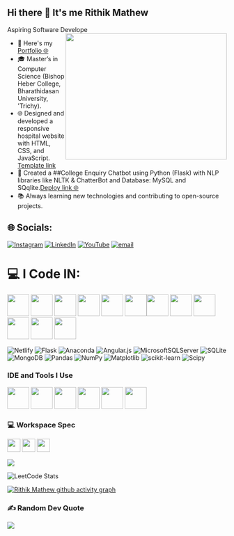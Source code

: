 ## Hi there 👋 It's me Rithik Mathew

Aspiring Software Develope 
<img align="right" width="370" height="290" src="https://i.pinimg.com/originals/47/f0/34/47f0342cec72b800463bf003eac1257e.gif">
- 🔭 Here's my [Portfolio 🌐](https://rithikmathew.web.app)                                                 
- 🎓 Master’s in Computer Science (Bishop Heber College, Bharathidasan University, 'Trichy).
- 🌐 Designed and developed a responsive hospital website with HTML, CSS, and JavaScript. [Template link](https://rithik-hosiptal-website-template.netlify.app/)
- 🤖 Created a ##College Enquiry Chatbot using Python (Flask) with NLP libraries like NLTK & ChatterBot and Database: MySQL and SQqlite.[Deploy link 🌐](https://rithik007.pythonanywhere.com/)
- 📚 Always learning new technologies and contributing to open-source projects.
## 🌐 Socials:
[![Instagram](https://img.shields.io/badge/Instagram-%23E4405F.svg?logo=Instagram&logoColor=white)](https://instagram.com/rithik_007_mathew) [![LinkedIn](https://img.shields.io/badge/LinkedIn-%230077B5.svg?logo=linkedin&logoColor=white)](https://linkedin.com/in/rithikmathew) [![YouTube](https://img.shields.io/badge/YouTube-%23FF0000.svg?logo=YouTube&logoColor=white)](https://youtube.com/@@RMeditZ) [![email](https://img.shields.io/badge/Email-D14836?logo=gmail&logoColor=white)](mailto:rithikmathew007@gmail.com) 

# 💻 I Code IN:
<img height="50" width="50" src="https://img.icons8.com/color/48/000000/python.png" /> <img height="50" width="50" src="https://img.icons8.com/color/48/000000/java-coffee-cup-logo.png" /> <img height="50" width="50" src="https://img.icons8.com/color/48/000000/html-5.png" /> <img height="50" width="50" src="https://img.icons8.com/color/48/000000/css3.png" /> <img height="50" width="50" src="https://img.icons8.com/color/48/000000/bootstrap.png" /> <img height="50" width="50" src="https://img.icons8.com/color/48/000000/javascript.png"/><img height="50" width="50" src="https://img.icons8.com/color/48/000000/tensorflow.png"/> <img height="50" width="50" src="https://img.icons8.com/color/48/000000/react-native.png"/> <img height="50" width="50" src="https://img.icons8.com/color/48/000000/mysql-logo.png"/> <img height="50" width="50" src="https://img.icons8.com/color/48/000000/mongodb.png"/> <img height="50" width="50" src="https://img.icons8.com/color/48/000000/nodejs.png"/> <img height="50" width="50" src="https://img.icons8.com/color/48/000000/github.png"/>

![Netlify](https://img.shields.io/badge/netlify-%23000000.svg?style=plastic&logo=netlify&logoColor=#00C7B7) ![Flask](https://img.shields.io/badge/flask-%23000.svg?style=plastic&logo=flask&logoColor=white) ![Anaconda](https://img.shields.io/badge/Anaconda-%2344A833.svg?style=plastic&logo=anaconda&logoColor=white) ![Angular.js](https://img.shields.io/badge/angular.js-%23E23237.svg?style=plastic&logo=angularjs&logoColor=white) ![MicrosoftSQLServer](https://img.shields.io/badge/Microsoft%20SQL%20Server-CC2927?style=plastic&logo=microsoft%20sql%20server&logoColor=white) ![SQLite](https://img.shields.io/badge/sqlite-%2307405e.svg?style=plastic&logo=sqlite&logoColor=white) ![MongoDB](https://img.shields.io/badge/MongoDB-%234ea94b.svg?style=plastic&logo=mongodb&logoColor=white) ![Pandas](https://img.shields.io/badge/pandas-%23150458.svg?style=plastic&logo=pandas&logoColor=white) ![NumPy](https://img.shields.io/badge/numpy-%23013243.svg?style=plastic&logo=numpy&logoColor=white) ![Matplotlib](https://img.shields.io/badge/Matplotlib-%23ffffff.svg?style=plastic&logo=Matplotlib&logoColor=black) ![scikit-learn](https://img.shields.io/badge/scikit--learn-%23F7931E.svg?style=plastic&logo=scikit-learn&logoColor=white) ![Scipy](https://img.shields.io/badge/SciPy-%230C55A5.svg?style=plastic&logo=scipy&logoColor=%white)


### IDE and Tools I Use
<img height="50" width="50" src="https://img.icons8.com/color/48/000000/visual-studio-code-2019.png"/> <img height="50" width="50" src="https://img.icons8.com/color/48/000000/pycharm.png"/> <img height="50" width="50" src="https://img.icons8.com/color/50/000000/git.png"/> <img height="50" width="50" src="https://img.icons8.com/dusk/64/000000/anaconda.png"/> <img height="50" src="https://img.icons8.com/officel/480/null/java-eclipse.png"/> <img height="50" width="50" src="https://img.icons8.com/doodle/48/000000/adobe-photoshop.png"/>

### 💻 Workspace Spec
<img height="30" src="https://img.shields.io/badge/ASUS-VivoBook-ED1C24?style=for-the-badge&logo=apple&logoColor=white"/> <img height="30" src="https://img.shields.io/badge/INTEL-Corei5-76B900?style=for-the-badge&logo=nvidia&logoColor=white"/> <img height="30" src="https://img.shields.io/badge/SSDOne-TerasStorage-ED1C24?style=for-the-badge&logo=amd&logoColor=white"/> 

![](https://github-readme-stats.vercel.app/api/top-langs/?username=rithikmathew&theme=radical&hide_border=false&include_all_commits=true&count_private=false&layout=compact)

![LeetCode Stats](https://leetcard.jacoblin.cool/RithikMathew007?theme=dark&font=Marcellus&ext=contest)

[![Rithik Mathew github activity graph](https://github-readme-activity-graph.vercel.app/graph?username=rithikmathew&bg_color=050505&color=ffffff&line=294cff&point=ff0f0f&area=true&hide_border=true)](https://github.com/ashutosh00710/github-readme-activity-graph)
### ✍️ Random Dev Quote
![](https://quotes-github-readme.vercel.app/api?type=horizontal&theme=gruvbox)
